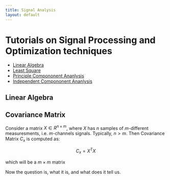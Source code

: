 ```yaml
---
title: Signal Analysis
layout: default
---
```


<script src='https://cdnjs.cloudflare.com/ajax/libs/mathjax/2.7.4/MathJax.js?config=default'></script>

# Tutorials on Signal Processing and Optimization techniques

* [Linear Algebra](la.md)
* [Least Square](lms.md)
* [Principle Compononent Ananlysis](pca.md)
* [Independent Compononent Ananlysis](ica.md)



## Linear Algebra




## Covariance Matrix

Consider a matrix $X \in R^{n\times m}$, where $X$ has $n$ samples of $m$-different measuresments, i.e. $m$-channels signals. Typically, $n>m$.
Then Covariance Matrix $C_x$ is computed as:

$$C_x =  X^TX$$

which will be a $m \times m$ matrix

Now the question is, what it is, and what does it tell us.






